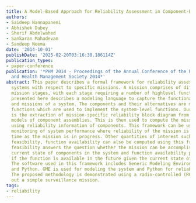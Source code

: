 ```yaml
---
title: A Model-Based Approach for Reliability Assessment in Component-Based Systems
authors:
- Saideep Nannapaneni
- Abhishek Dubey
- Sherif Abdelwahed
- Sankaran Mahadevan
- Sandeep Neema
date: '2014-10-01'
publishDate: '2025-02-20T03:16:30.186114Z'
publication_types:
- paper-conference
publication: '*PHM 2014 - Proceedings of the Annual Conference of the Prognostics
  and Health Management Society 2014*'
abstract: This paper describes a formal framework for reliability assessment of component-based
  systems with respect to specific missions. A mission comprises of different timed
  mission stages, with each stage requiring a number of highlevel functions. The work
  presented here describes a modeling language to capture the functional decomposition
  and missions of a system. The components and their alternatives are mapped to basic
  functions which are used to implement the system-level functions. Our contribution
  is the extraction of mission-specific reliability block diagram from these high-level
  models of component assemblies. This is then used to compute the mission reliability
  using reliability information of components. This framework can be used for real-time
  monitoring of system performance where reliability of the mission is computed over
  time as the mission is in progress. Other quantities of interest such as mission
  feasibility, function availability can also be computed using this framework. Mission
  feasibility answers the question whether the mission can be accomplished given the
  current state of components in the system and function availability provides information
  if the function is available in the future given the current state of the system.
  The software used in this framework includes Generic Modeling Environment (GME)
  and Python. GME is used for modeling the system and Python for reliability computations.
  The proposed methodology is demonstrated using a radio-controlled (RC) car in carrying
  out a simple surveillance mission.
tags:
- reliability
---
```

